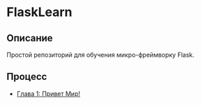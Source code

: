 # FlaskLearn

## Описание

Простой репозиторий для обучения микро-фреймворку Flask.

## Процесс

- [Глава 1: Привет Мир!](https://habr.com/ru/post/346306/)
